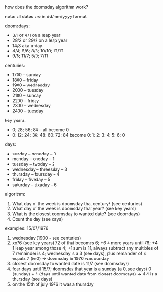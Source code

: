 how does the doomsday algorithm work?

note: all dates are in dd/mm/yyyy format

doomsdays: 	
* 3/1 or 4/1 on a leap year
* 28/2 or 29/2 on a leap year
* 14/3 aka π-day
* 4/4; 6/6; 8/8; 10/10; 12/12
* 9/5; 11/7; 5/9; 7/11

centuries:	
* 1700 – sunday
* 1800 – friday
* 1900 – wednesday
* 2000 – tuesday
* 2100 – sunday
* 2200 – friday
* 2300 – wednesday
* 2400 – tuesday

key years:
* 0; 28; 56; 84 – all become 0
* 0; 12; 24; 36; 48; 60; 72; 84 become 0;  1;  2;  3;  4;  5;  6;  0

days:
* sunday – noneday – 0
* monday – oneday – 1
* tuesday – twoday – 2
* wednesday – threesday – 3
* thursday – foursday – 4
* friday – fiveday – 5
* saturday – sixaday – 6

algorithm:
1.	What day of the week is doomsday that century? (see centuries)
2.	What day of the week is doomsday that year? (see key years)
3.	What is the closest doomsday to wanted date? (see doomdays)
4.	Count the day (see days)

examples:
15/07/1976
1. wednesday (1900 - see centuries)
2. xx76 (see key years)
  72 of that becomes 6;       +6
  4 more years until 76;      +4
  1 leap year among those 4;  +1
  sum is 11, always subtract any multiples of 7
  remainder is 4;
  wednesday is a 3 (see days), plus remainder of 4 equals 7 (ie 0) -> 
  doomsday in 1976 was sunday
3. closest doomsday to wanted date is 11/7 (see doomsdays)
4. four days until 15/7;
  doomsday that year is a sunday (a 0, see days)
  0 (sunday) + 4 (days until wanted date from closest doomdays) -> 4
  4 is a thursday (see days)
5. on the 15th of july 1976 it was a thursday
